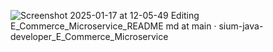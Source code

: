 
![Screenshot 2025-01-17 at 12-05-49 Editing E_Commerce_Microservice_README md at main · sium-java-developer_E_Commerce_Microservice](https://github.com/user-attachments/assets/aef40cf9-4ea2-4852-8466-b8c2d655ad02)
